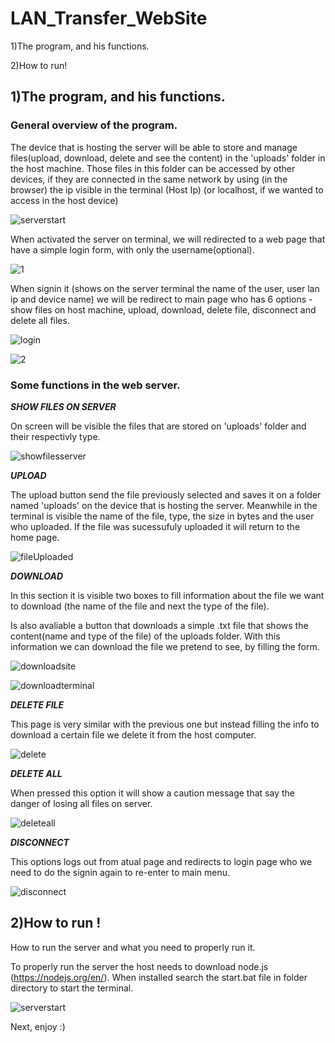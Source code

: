 # LAN_Transfer_WebSite

1)The program, and his functions.

2)How to run!

## 1)The program, and his functions.

### General overview of the program.
The device that is hosting the server will be able to store and manage files(upload, download, delete and see the content) in the 'uploads' folder in the host machine. Those files in this folder can be accessed by other devices, if they are connected in the same network by using (in the browser) the ip visible in the terminal (Host Ip) (or localhost, if we wanted to access in the host device)

![serverstart](https://user-images.githubusercontent.com/61146730/135846159-10ffc2e4-ac52-4d20-88a6-d36602c2330d.PNG)

When activated the server on terminal, we will redirected to a web page that have a simple login form, with only the username(optional).

![1](https://user-images.githubusercontent.com/61146730/135845518-ade374e4-1441-44ae-bd54-4a9f3e28133b.PNG)

When signin it (shows on the server terminal the name of the user, user lan ip and device name) we will be redirect to main page who has 6 options - show files on host machine, upload, download, delete file, disconnect and delete all files.

![login](https://user-images.githubusercontent.com/61146730/135845566-da12e881-e5f0-4735-855b-a6f4658ce3c8.PNG)

![2](https://user-images.githubusercontent.com/61146730/135845537-f6f27019-6b4e-4e29-9da9-9ab67ed06561.PNG)


### Some functions in the web server.
***SHOW FILES ON SERVER***

On screen will be visible the files that are stored on 'uploads' folder and their respectivly type.

![showfilesserver](https://user-images.githubusercontent.com/61146730/135845324-1a5c7097-547d-47f0-bf39-e23144bdf5b8.PNG)

***UPLOAD***

The upload button send the file previously selected and saves it on a folder named 'uploads' on the device that is hosting the server. Meanwhile in the terminal is visible the name of the file, type, the size in bytes and the user who uploaded.
If the file was sucessufuly uploaded it will return to the home page.

![fileUploaded](https://user-images.githubusercontent.com/61146730/135845372-69b2fa6f-7ab8-40f4-a55d-42365887c593.PNG)

***DOWNLOAD***

In this section it is visible two boxes to fill information about the file we want to download (the name of the file and next the type of the file).

Is also avaliable a button that downloads a simple .txt file that shows the content(name and type of the file) of the uploads folder. With this information we can download the file we pretend to see, by filling the form.

![downloadsite](https://user-images.githubusercontent.com/61146730/135845881-6ed77558-1a65-4529-b3af-cebf1e702f15.png)

![downloadterminal](https://user-images.githubusercontent.com/61146730/135845886-d4e3b4ff-618d-4d26-95bc-43d5ce499a2d.png)

***DELETE FILE***

This page is very similar with the previous one but instead filling the info to download a certain file we delete it from the host computer.

![delete](https://user-images.githubusercontent.com/61146730/135845975-e25bbd67-2ab5-4f28-94aa-f80990834e01.PNG)


***DELETE ALL***

When pressed this option it will show a caution message that say the danger of losing all files on server.

![deleteall](https://user-images.githubusercontent.com/61146730/135845418-20402add-cd43-48fe-9143-944fb354d486.PNG)

***DISCONNECT***

This options logs out from atual page and redirects to login page who we need to do the signin again to re-enter to main menu.

![disconnect](https://user-images.githubusercontent.com/61146730/135846034-d3fc5d74-413e-4b8e-9467-f3be8c24b1f3.PNG)


## 2)How to run !

How to run the server and what you need to properly run it.

To properly run the server the host needs to download node.js (https://nodejs.org/en/). When installed search the start.bat file in folder directory to start the terminal.

![serverstart](https://user-images.githubusercontent.com/61146730/135845276-30bddca6-bca6-4724-bb9d-ac8accf8913a.PNG)

Next, enjoy :)

